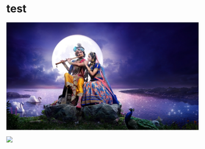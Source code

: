 # test
![Image Alt Text](https://github.com/MayuR397/test/blob/main/wall.png)

<p>
<img src = "https://upload.wikimedia.org/wikipedia/commons/thumb/b/b6/Image_created_with_a_mobile_phone.png/1200px-Image_created_with_a_mobile_phone.png">
 </p>
